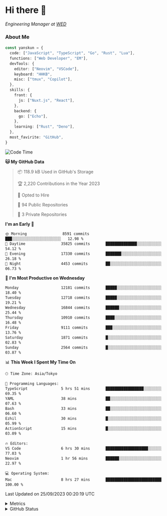 # Hi there&nbsp;:wave:

<!-- ![Alt text](https://spotify-recently-played-readme.vercel.app/api?user=31kynbuubkiu3r4qh4hjuaglhfay) -->

_Engineering Manager at [WED](https://github.com/wedinc)_

### About Me

```ts
const yanskun = {
  code: ["JavaScript", "TypeScript", "Go", "Rust", "Lua"],
  functions: ["Web Developer", "EM"],
  devTools: {
    editor: ["Neovim", "VSCode"],
    keyboard: "HHKB",
    misc: ["tmux", "Copilot"],
  },
  skills: {
    front: {
      js: ["Nuxt.js", "React"],
    },
    backend: {
      go: ["Echo"],
    },
    learning: ["Rust", "Deno"],
  },
  most_favirite: "GitHub",
}
```

<!--START_SECTION:waka-->
![Code Time](http://img.shields.io/badge/Code%20Time-486%20hrs%207%20mins-blue)

**🐱 My GitHub Data** 

> 📦 118.9 kB Used in GitHub's Storage 
 > 
> 🏆 2,220 Contributions in the Year 2023
 > 
> 💼 Opted to Hire
 > 
> 📜 94 Public Repositories 
 > 
> 🔑 3 Private Repositories 
 > 
**I'm an Early 🐤** 

```text
🌞 Morning                8591 commits        ███░░░░░░░░░░░░░░░░░░░░░░   12.98 % 
🌆 Daytime                35825 commits       ██████████████░░░░░░░░░░░   54.12 % 
🌃 Evening                17330 commits       ███████░░░░░░░░░░░░░░░░░░   26.18 % 
🌙 Night                  4453 commits        ██░░░░░░░░░░░░░░░░░░░░░░░   06.73 % 
```
📅 **I'm Most Productive on Wednesday** 

```text
Monday                   12181 commits       █████░░░░░░░░░░░░░░░░░░░░   18.40 % 
Tuesday                  12718 commits       █████░░░░░░░░░░░░░░░░░░░░   19.21 % 
Wednesday                16844 commits       ██████░░░░░░░░░░░░░░░░░░░   25.44 % 
Thursday                 10910 commits       ████░░░░░░░░░░░░░░░░░░░░░   16.48 % 
Friday                   9111 commits        ███░░░░░░░░░░░░░░░░░░░░░░   13.76 % 
Saturday                 1871 commits        █░░░░░░░░░░░░░░░░░░░░░░░░   02.83 % 
Sunday                   2564 commits        █░░░░░░░░░░░░░░░░░░░░░░░░   03.87 % 
```


📊 **This Week I Spent My Time On** 

```text
🕑︎ Time Zone: Asia/Tokyo

💬 Programming Languages: 
TypeScript               5 hrs 51 mins       █████████████████░░░░░░░░   69.35 % 
YAML                     38 mins             ██░░░░░░░░░░░░░░░░░░░░░░░   07.63 % 
Bash                     33 mins             ██░░░░░░░░░░░░░░░░░░░░░░░   06.60 % 
Ezhil                    30 mins             █░░░░░░░░░░░░░░░░░░░░░░░░   05.99 % 
ActionScript             15 mins             █░░░░░░░░░░░░░░░░░░░░░░░░   03.09 % 

🔥 Editors: 
VS Code                  6 hrs 30 mins       ███████████████████░░░░░░   77.03 % 
Neovim                   1 hr 56 mins        ██████░░░░░░░░░░░░░░░░░░░   22.97 % 

💻 Operating System: 
Mac                      8 hrs 27 mins       █████████████████████████   100.00 % 
```


 Last Updated on 25/09/2023 00:20:19 UTC
<!--END_SECTION:waka-->

<details>
  <summary>Metrics</summary>
  <img src="https://github.com/yanskun/yanskun/blob/main/github-metrics.svg" alt="Metrics">
</details>

<details>
  <summary>GitHub Status</summary>
  <picture>
    <source media="(prefers-color-scheme: dark)" srcset="https://raw.githubusercontent.com/yanskun/yanskun/master/profile-summary-card-output/nord_dark/0-profile-details.svg">
   <img src="https://raw.githubusercontent.com/yanskun/yanskun/master/profile-summary-card-output/default/0-profile-details.svg">
  </picture>
  <br>
  <picture>
    <source media="(prefers-color-scheme: dark)" srcset="https://raw.githubusercontent.com/yanskun/yanskun/master/profile-summary-card-output/nord_dark/1-repos-per-language.svg">
   <img src="https://raw.githubusercontent.com/yanskun/yanskun/master/profile-summary-card-output/default/1-repos-per-language.svg">
  </picture>
  <picture>
    <source media="(prefers-color-scheme: dark)" srcset="https://raw.githubusercontent.com/yanskun/yanskun/master/profile-summary-card-output/nord_dark/2-most-commit-language.svg">
   <img src="https://raw.githubusercontent.com/yanskun/yanskun/master/profile-summary-card-output/default/2-most-commit-language.svg">
  </picture>
  <br>
  <picture>
    <source media="(prefers-color-scheme: dark)" srcset="https://raw.githubusercontent.com/yanskun/yanskun/master/profile-summary-card-output/nord_dark/3-stats.svg">
   <img src="https://raw.githubusercontent.com/yanskun/yanskun/master/profile-summary-card-output/default/3-stats.svg">
  </picture>
  <picture>
    <source media="(prefers-color-scheme: dark)" srcset="https://raw.githubusercontent.com/yanskun/yanskun/master/profile-summary-card-output/nord_dark/4-productive-time.svg">
   <img src="https://raw.githubusercontent.com/yanskun/yanskun/master/profile-summary-card-output/default/4-productive-time.svg">
  </picture>
</details>
